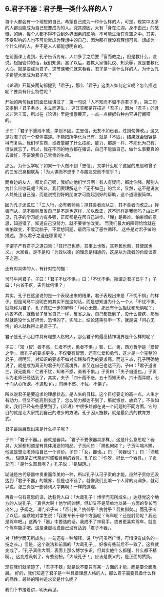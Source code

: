 ## 6.君子不器：君子是一类什么样的人？
每个人都会有一个理想的自己，希望自己成为一种什么样的人，可是，现实中太多的人都没能成为自己想要成为的人。究其原因，大有「身在江湖，身不由己」的感慨，的确，每个人都不得不受到外界因素的影响，不可能生活在真空之中。其实，不受影响的人也不可能就成为理想中的自己，因为那样就没有理想可言。想成为一个什么样的人，并不是人人都能想明白的。 


在前面课上说到，孔子告诉冉有，人口多了之后要「富而教之」，但是教什么，没说。根据管仲的话，我们知道，富了以后，要教大家懂礼仪、知荣辱，就是要教化人心，就是要成为君子。这节课我们就来看看，君子是一类什么样的人，为什么孔子希望大家成为君子呢？ 


《论语》开篇头两句都提到「君子」，那么「君子」这类人如何定义呢？怎么描述呢？要具有什么特性呢？ 


开始的两句我们前面已经讲过了：第一句说「人不知而不愠不亦君子乎」，第二句又提到「君子务本，本立而道生」，这其实都是在描述「君子」，因为「君子」的含义非常丰富，所以在《论语》里是慢慢展开，一点一点根据各种内容进行阐释的。 


子曰：「君子不重则不威，学则不固。主忠信，无友不如已者。过则勿惮改。」这又是对君子的一个整体描述。不能把所学化为己有，就是「不固」，结果就会很容易得而复失。我们学东西，或者掌握了什么技能、能力，都是一样，不能化为己有，很快就忘了，所以，我在不同的地方都在强调，自己不能骗自己，做什么事要真的去做好，不要浪费自己宝贵的生命。 


那么，为什么学呢？如果一个人做不到「忠信」，又学什么呢？这里的忠信和曾子的三省己身相联系：「为人谋而不忠乎？与朋友交而不信乎？」 


而身边的友人，都比自己强，我好向他们学习啊！有人有疑问，都比你强，那别人为什么带你玩呢？所以，我们要理解这个「无不如己」的含义，显然，这不是说友人处处比自己强，而是说找到好的朋友才可能起到好的帮助，这个道理很简单。 


因为孔子还说过：「三人行，必有我师焉；择其善者而从之，其不善者而改之。」择善而从，见不善则反省自己是不是也这样，加以改正，这不同样是我师吗？由此可见，孔子的学习能力有多强，正反都是在帮自己进步。「惮」是畏难、怕麻烦的意思，知道错了，知道自己没努力，就不要害怕改变。 而我们最大的障碍恰恰就在害怕改变，不爱动脑子，不爱想问题，最后形成了恶性循环。 这些是对君子做的描述。 那么君子之道在哪里呢？ 


子谓子产有君子之道四焉：「其行己也恭，其事上也敬，其养民也惠，其使民也义。」大家看，是不是和「为政以德」的理念是相通的，这是从为政者的角度谈君子之道。 


还有对具体的人，有针对性的描： 


司马牛问君子。子曰：「君子不忧不惧。」曰：「不忧不惧，斯谓之君子已乎？」子曰：「内省不疚，夫何忧何惧？」 


其实，孔子在这里说的是一个表现出来的结果，君子表现出来是「不忧不惧」的样子。但是司马牛没明白的其实不是这句话，而是想知道为什么一个人「不忧不惧」就能称为君子，孔子做进一步的解释：「问心无愧，那还有什么担忧和恐惧呢？」内省不疚，就像曾子反省自己一样，反省之后，自己都做到了，没什么愧疚，那当然就是没什么好担忧、恐惧的了。实际上，结论还需引申一下，就是说「问心无愧」的人就称得上是君子了。 


君子是孔子心目中具有理想人格的人，那么君子的最高精神境界是什么样的呢？ 


子曰：「知（智）者不惑，仁者不忧，勇者不惧。」智、仁、勇，西方哲学是「爱智之学」，而孔子的要求更多，不仅要有智慧，还有仁爱和勇气，这才是一个完整的君子。很明显，对知识的要求不如对实践和行为的要求高。而这三点，孔子明确地说了，就是成为真正的君子的至高境界，甚至连自己也达不到。子曰：「君子道者三，我无能焉：仁者不忧，知者不惑，勇者不惧。」子贡曰：「夫子自道也。」子贡认为老师已经达到了，其实，夫子「四十而不惑，五十而知天命，六十而耳顺，七十而从心所欲，不逾矩 jǔ。」的确不惑、不忧、不惧了。 


所以说君子是要追求的理想状态，是人生的目标。这个目标要定的高一点，人生才有动力，但又不能高到玄虚了，怎么努力都达不到了，那就懈怠、放弃了。不仅如此，我们已经有些感受到了，《论语》中很多处都在说一个问题的不同方面，它的目的就是让大家找到自己的进步的方法。孔子因人施教，就是最负责的教育方式。 


君子最后展现出来是什么样子呢？ 


子曰：「君子不器。」器就是器具。「君子不要像器具那样」，这是什么意思呢？器具，大家都知道是有具体用途的物品。子贡问曰：「赐也何如？」子贡叫端木赐，他这是想让老师给自己一个评价。子曰：「女，器也。」曰：「何器也？」曰：「瑚琏也。」瑚琏是古代祭祀时盛粮食用的器具。孔子说：「你呀，好比一个器具。」子贡又问：「是什么器具呢？」孔子说：「是瑚琏。」 


瑚琏是古代祭器中贵重而华美的一种，所以孔子认可子贡的才能，虽然子贡你还没达到「君子不器」的境界，但是也不错了。就像我们比喻一个人背的诗词多，就可以说，张三真是一部诗词大字典啊！一样的道理。 


再看一句有意思的话，达巷党人曰：「大哉孔子！博学而无所成名。」达巷党这个地方的人说孔子，「真伟大啊！他学问渊博，但却又不是简单地以某一方面的专长而出名。」子闻之，谓门弟子曰：「吾何执？执御乎？执射乎？吾执御矣。」而孔子听了以后，幽默地对学生说：「我要专长于哪个方面呢？驾车呢？还是射箭呢？我还是驾车吧。」这两个「器」中要选的话，我成不了神箭手，或者更喜欢驾车，就当个驾车能手吧。这是谦虚地说自己没有达到「君子不器」。 


对「博学而无所成名」一句还有一种解释，说「学问虽然广博，可惜没有成名的一技之长。」但是，这个说法和前面的「大哉孔子」，好像有些前后不一致了，这样就变成了，「孔子真伟大啊，表面上那么博学多识，但其实他什么都懂，什么都不精啊。」这变成讽刺了，有些别扭。「大哉孔子！」应该是褒义的，是正面的赞扬。 


现在我们就清楚了，「君子不器」就是说不要只有某一方面的才能，而是要全面发展。 好的，我们知道了君子是一种具备理想人格的人，那么君子需要具备什么样的品性，最终的精神追求又是什么呢？ 


我们下节接着讲，明天再见。

